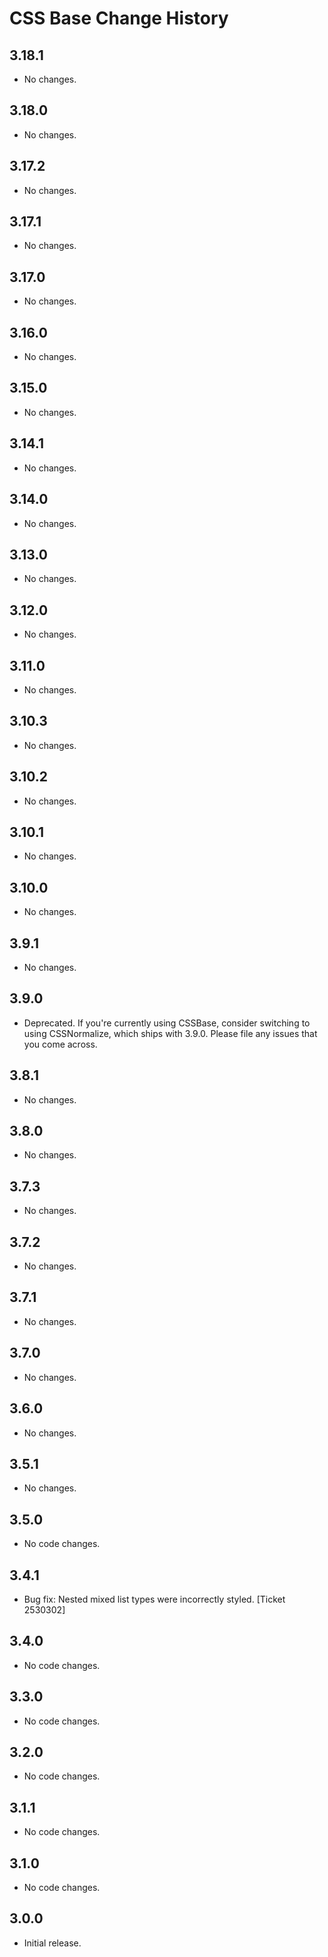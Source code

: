 CSS Base Change History
=======================

3.18.1
------

* No changes.

3.18.0
------

* No changes.

3.17.2
------

* No changes.

3.17.1
------

* No changes.

3.17.0
------

* No changes.

3.16.0
------

* No changes.

3.15.0
------

* No changes.

3.14.1
------

* No changes.

3.14.0
------

* No changes.

3.13.0
------

* No changes.

3.12.0
------

* No changes.

3.11.0
------

* No changes.

3.10.3
------

* No changes.

3.10.2
------

* No changes.

3.10.1
------

* No changes.

3.10.0
------

* No changes.

3.9.1
-----

* No changes.

3.9.0
-----

* Deprecated. If you're currently using CSSBase, consider switching to using CSSNormalize, which ships with 3.9.0. Please file any issues that you come across.

3.8.1
-----

* No changes.

3.8.0
-----

* No changes.

3.7.3
-----

* No changes.

3.7.2
-----

* No changes.

3.7.1
-----

* No changes.

3.7.0
-----

* No changes.

3.6.0
-----

  * No changes.

3.5.1
-----

  * No changes.

3.5.0
-----

  * No code changes.


3.4.1
-----

  * Bug fix: Nested mixed list types were incorrectly styled. [Ticket 2530302]


3.4.0
-----

  * No code changes.


3.3.0
-----

  * No code changes.


3.2.0
-----

  * No code changes.


3.1.1
-----

  * No code changes.


3.1.0
-----

  * No code changes.


3.0.0
-----

  * Initial release.
